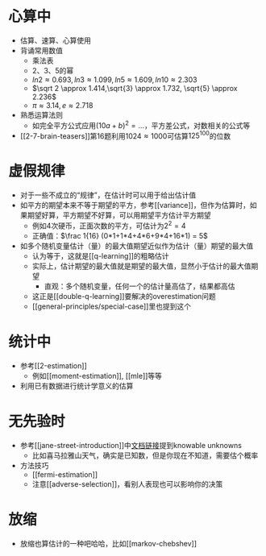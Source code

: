 # 心算中
- 估算、速算、心算使用
- 背诵常用数值
  - 乘法表
  - 2、3、5的幂
  - $ln2\approx 0.693, ln3\approx 1.099,ln5\approx 1.609, ln10\approx 2.303$
  - $\sqrt 2 \approx 1.414,\sqrt{3} \approx 1.732, \sqrt{5} \approx 2.236$
  - $\pi \approx 3.14, e\approx 2.718$
- 熟悉运算法则
  - 如完全平方公式应用$(10a+b)^2=...$，平方差公式，对数相关的公式等
- [[2-7-brain-teasers]]第16题利用$1024\approx 1000$可估算$125^{100}$的位数
# 虚假规律
- 对于一些不成立的“规律”，在估计时可以用于给出估计值
- 如平方的期望本来不等于期望的平方，参考[[variance]]，但作为估算时，如果期望好算，平方期望不好算，可以用期望平方估计平方期望
  - 例如4次硬币，正面次数的平方，可估计为$2^2=4$
  - 正确值：$\frac 1{16} (0*1+1*4+4*6+9*4+16*1) = 5$
- 如多个随机变量估计（量）的最大值期望近似作为估计（量）期望的最大值
  - 认为等于，这就是[[q-learning]]的粗略估计
  - 实际上，估计期望的最大值就是期望的最大值，显然小于估计的最大值期望
    - 直观：多个随机变量，任何一个的估计量高估了，结果都高估
  - 这正是[[double-q-learning]]要解决的overestimation问题
  - [[general-principles/special-case]]里也提到这个
# 统计中
- 参考[[2-estimation]]
  - 例如[[moment-estimation]], [[mle]]等等
- 利用已有数据进行统计学意义的估算
# 无先验时
- 参考[[jane-street-introduction]]中[文档链接](https://www.janestreet.com/static/pdfs/trading-interview.pdf)提到knowable unknowns
  - 比如喜马拉雅山天气，确实是已知数，但是你现在不知道，需要估个概率
- 方法技巧
  - [[fermi-estimation]]
  - 注意[[adverse-selection]]，看别人表现也可以影响你的决策
# 放缩
- 放缩也算估计的一种吧哈哈，比如[[markov-chebshev]]
